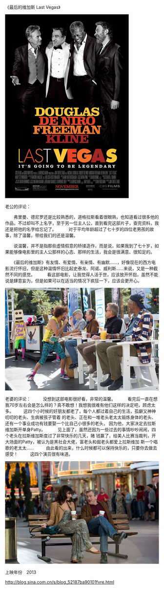 《最后的维加斯 Last Vegas》

			
![](./img/001vda4xty6Gllh2w6Zd1&690.jpg)

老公的评论：
 

　　弗里曼、德尼罗还是比较熟悉的，道格拉斯看着很眼熟，也知道看过很多他的作品，不过却叫不上名字，至于另一位主人公，直到看完这部片子，查完资料，我还是把他的名字给忘记了。
 
　　对于平均年龄超过了七十岁的四位老男孩的故事，除了温馨，带给我们的还是温馨。
 

　　说温馨，并不是指那些虚情假意的矫揉造作，而是说，如果我到了七十岁，如果能够像电影里的主人公那样的心态、那样的生活，我会是很满意、很知足的。
 

　　《最后的维加斯》有友情、有爱情、有亲情、有幽默……，好像现在的西方电影流行怀旧，但是这种温情怀旧比起史泰龙、阿诺、威利斯……来说，又是一种截然不同的感觉。
 
　　看这部电影，让我觉得人活于世，应该放开怀抱，虽然不能说是肆意妄为，但是如果可以在适当的情况下疯狂一下，应该会更开心。

![](./img/001vda4xty6GllimytAc2&690.jpg)

老婆的评论：
 
　　没想到这部电影很好看，非常的温馨。
 
　　看完后一直在想我70岁左右会是怎么样的？真不敢想！我想我很难有他们这样的决定吧，顾虑太多。
　　这四个小时候的好朋友都老了，每个人都过着自己的生活，孤僻又神神叨叨的老头、生病被孩子管着
的老头、正在和一堆老头老太太锻炼身体的老头、还有一个事业成功有钱要娶一个比自己小很多的老头，
因为他，大家决定去拉斯维加斯开单身Patty。
 
　　见上面了，虽然还因为一些过去的事情吵吵闹闹，四个老头在拉斯维加斯度过了非常快乐的几天，赌
钱赢了，给美人比赛当裁判，开大场面的Patty，被认为是黑社会大佬，富老头和倔老头都爱上拉斯维加
斯一个唱歌的老太太……
 
　　由此看的出来，什么时候都可以保持快乐的，只要你去做去感受！
 
　　这四个演员很有味道。

![](./img/001vda4xty6GlljXqsg38&690.jpg)

上映年份　2013							
		
http://blog.sina.com.cn/s/blog_52187ba90101fvre.html
